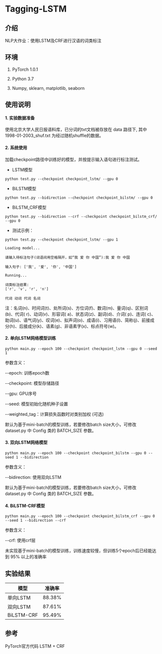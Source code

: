 # Tagging-LSTM

## 介绍
NLP大作业：使用LSTM及CRF进行汉语的词类标注

## 环境

1.  PyTorch 1.0.1

2.  Python 3.7

3.  Numpy, sklearn, matplotlib, seaborn


## 使用说明

#### 1.  实验数据准备

使用北京大学人民日报语料库，已分词的txt文档被存放在 data 路径下, 其中 1998-01-2003_shuf.txt 为经过随机shuffle的数据。


#### 2.  系统使用

加载checkpoint路径中训练好的模型，并按提示输入语句进行标注测试。

- LSTM模型

```python test.py --checkpoint checkpoint_lstm/ --gpu 0 ```

- BiLSTM模型

```python test.py --bidirection --checkpoint checkpoint_bilstm/ --gpu 0 ```

- BiLSTM_CRF模型

```python test.py --bidirection --crf --checkpoint checkpoint_bilstm_crf/ --gpu 0 ```

- 测试示例：
```
python test.py --checkpoint checkpoint_lstm/ --gpu 1

Loading model...

请输入待标注句子(词语间用空格隔开，如“我 爱 你 中国”):我 爱 你 中国

输入句子: ['我', '爱', '你', '中国']

Running...

词类标注结果:
['r', 'v', 'r', 'n']

代词 动词 代词 名词
```

注：名词(n)、时间词(t)、处所词(s)、方位词(f)、数词(m)、量词(q)、区别词(b)、代词( r)、动词(v)、形容词( a)、状态词(z)、副词(d)、介词( p)、连词( c)、助词(u)、语气词(y)、叹词(e)、拟声词(o)、成语(i)、习用语(l)、简称(j)、前接成分(h)、后接成分(k)、语素(g)、非语素字(x)、标点符号(w)。


#### 2.  单向LSTM网络模型训练

```python main.py --epoch 100 --checkpoint checkpoint_lstm --gpu 0 --seed 1```

参数含义：

--epoch: 训练epoch数

--checkpoint: 模型存储路径

--gpu: GPU序号

--seed: 模型初始化随机种子设置

--weighted_tag：计算损失函数时对类别加权 (可选)

默认为基于mini-batch的模型训练，若要修改batch size大小，可修改 dataset.py 中 Config 类的 BATCH_SIZE 参数。


#### 3.  双向LSTM网络模型

```python main.py --epoch 100 --checkpoint checkpoint_bilstm --gpu 0 --seed 1 --bidirection```

参数含义：

--bidirection: 使用双向LSTM

默认为基于mini-batch的模型训练，若要修改batch size大小，可修改 dataset.py 中 Config 类的 BATCH_SIZE 参数。


#### 4.  BiLSTM-CRF模型

```python main.py --epoch 100 --checkpoint checkpoint_bilstm_crf --gpu 0 --seed 1 --bidirection --crf```

参数含义：

--crf: 使用crf层

未实现基于mini-batch的模型训练，训练速度较慢，但训练5个epoch后已经能达到 95% 以上的准确率

## 实验结果

| 模型         | 准确率    |
|------------|--------|
| 单向LSTM     | 88.38% |
| 双向LSTM     | 87.61% |
| BiLSTM-CRF | 95.49% |

## 参考

PyTorch官方代码 LSTM + CRF

